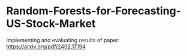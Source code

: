 # Random-Forests-for-Forecasting-US-Stock-Market
Implementing and evaluating results of paper: https://arxiv.org/pdf/2402.17194
